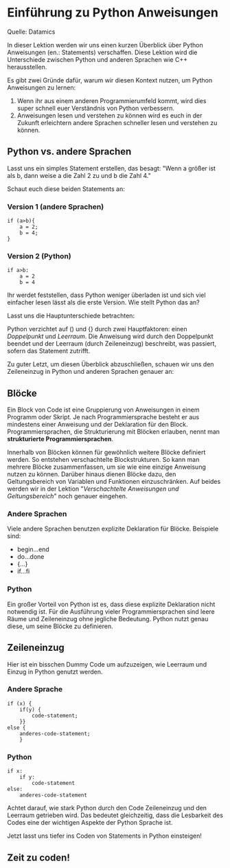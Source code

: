 # Einführung zu Python Anweisungen

Quelle: Datamics

In dieser Lektion werden wir uns einen kurzen Überblick über Python Anweisungen (en.: Statements) verschaffen. Diese Lektion wird die Unterschiede zwischen Python und anderen Sprachen wie C++ herausstellen.

Es gibt zwei Gründe dafür, warum wir diesen Kontext nutzen, um Python Anweisungen zu lernen:

1. Wenn ihr aus einem anderen Programmierumfeld kommt, wird dies super schnell euer Verständnis von Python verbessern.
2. Anweisungen lesen und verstehen zu können wird es euch in der Zukunft erleichtern andere Sprachen schneller lesen und verstehen zu können. 

## Python vs. andere Sprachen

Lasst uns ein simples Statement erstellen, das besagt: "Wenn a größer ist als b, dann weise a die Zahl 2 zu und b die Zahl 4."

Schaut euch diese beiden Statements an:

### Version 1 (andere Sprachen)

    if (a>b){
        a = 2;
        b = 4;
    }
    
### Version 2 (Python)

    if a>b:
        a = 2
        b = 4
        
Ihr werdet feststellen, dass Python weniger überladen ist und sich viel einfacher lesen lässt als die erste Version. Wie stellt Python das an?

Lasst uns die Hauptunterschiede betrachten:

Python verzichtet auf () und {} durch zwei Hauptfaktoren: einen <i>Doppelpunkt</i> und <i>Leerraum</i>. Die Anweisung wird durch den Doppelpunkt beendet und der Leerraum (durch Zeileneinzug) beschreibt, was passiert, sofern das Statement zutrifft.

Zu guter Letzt, um diesen Überblick abzuschließen, schauen wir uns den Zeileneinzug in Python und anderen Sprachen genauer an:

## Blöcke

Ein Block von Code ist eine Gruppierung von Anweisungen in einem Programm oder Skript. Je nach Programmiersprache besteht er aus mindestens einer Anweisung und der Deklaration für den Block. Programmiersprachen, die Strukturierung mit Blöcken erlauben, nennt man **strukturierte Programmiersprachen**. 

Innerhalb von Blöcken können für gewöhnlich weitere Blöcke definiert werden. So entstehen verschachtelte Blockstrukturen. So kann man mehrere Blöcke zusammenfassen, um sie wie eine einzige Anweisung nutzen zu können. Darüber hinaus dienen Blöcke dazu, den Geltungsbereich von Variablen und Funktionen einzuschränken. Auf beides werden wir in der Lektion "*Verschachtelte Anweisungen und Geltungsbereich*" noch genauer eingehen. 

### Andere Sprachen

Viele andere Sprachen benutzen explizite Deklaration für Blöcke. Beispiele sind:
* begin...end
* do...done
* {...}
* if...fi

### Python

Ein großer Vorteil von Python ist es, dass diese explizite Deklaration nicht notwendig ist. Für die Ausführung vieler Programmiersprachen sind leere Räume und Zeileneinzug ohne jegliche Bedeutung. Python nutzt genau diese, um seine Blöcke zu definieren.

## Zeileneinzug

Hier ist ein bisschen Dummy Code um aufzuzeigen, wie Leerraum und Einzug in Python genutzt werden.

### Andere Sprache

    if (x) {
        if(y) {
            code-statement;
        }}
    else {
        anderes-code-statement;
        }

### Python

    if x:
        if y:
            code-statement
    else:
        anderes-code-statement
        
Achtet darauf, wie stark Python durch den Code Zeileneinzug und den Leerraum getrieben wird. Das bedeutet gleichzeitig, dass die Lesbarkeit des Codes eine der wichtigen Aspekte der Python Sprache ist.

Jetzt lasst uns tiefer ins Coden von Statements in Python einsteigen!

## Zeit zu coden!
